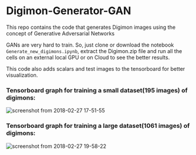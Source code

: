 # Digimon-Generator-GAN
This repo contains the code that generates Digimon images using the concept of Generative Adversarial Networks

GANs are very hard to train. So, just clone or download the notebook `Generate_new_digimons.ipynb`, extract the Digimon.zip file and run all the cells on an external local GPU or on Cloud to see the better results.

This code also adds scalars and test images to the tensorboard for better visualization. 

### Tensorboard graph for training a small dataset(195 images) of digimons:

![screenshot from 2018-02-27 17-51-55](https://user-images.githubusercontent.com/11135080/36734852-bb8662ce-1bfa-11e8-8d97-98305614fd0b.png)

### Tensorboard graph for training a large dataset(1061 images) of digimons:

![screenshot from 2018-02-27 19-58-22](https://user-images.githubusercontent.com/11135080/36734850-baedeef4-1bfa-11e8-9479-fdfe298cd980.png)
